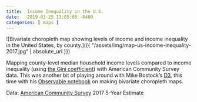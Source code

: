 ```yaml
---
title:  Income Inequality in the U.S.
date:   2019-03-25 13:05:05 -0400
categories: [ maps ]
---
```


![Bivariate choropleth map showing levels of income and income inequality in the United States, by county.]({{ "/assets/img/map-us-income-inequality-2017.jpg" | absolute\_url }})

Mapping county-level median household income levels compared to income inequality (using [the Gini coefficient][1]) with American Community Survey data. This was another bit of playing around with Mike Bostock’s [D3][2], this time with his [Observable notebook][3] on making bivariate choropleth maps.

Data: [American Community Survey][4] 2017 5-Year Estimate

[1]: https://en.wikipedia.org/wiki/Gini_coefficient
[2]: https://d3js.org/
[3]: https://observablehq.com/@d3/bivariate-choropleth
[4]: https://www.census.gov/acs/www/